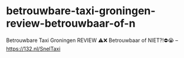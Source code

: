 # betrouwbare-taxi-groningen-review-betrouwbaar-of-n
Betrouwbare Taxi Groningen REVIEW ⚠️❌ Betrouwbaar of NIET?!⛔️😭 – https://132.nl/SnelTaxi
